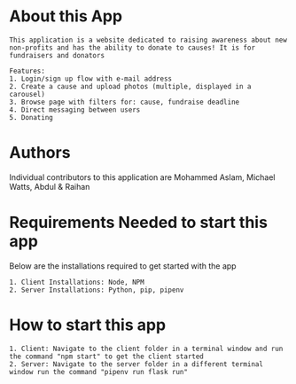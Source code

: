 # About this App
    This application is a website dedicated to raising awareness about new non-profits and has the ability to donate to causes! It is for fundraisers and donators

    Features:
    1. Login/sign up flow with e-mail address
    2. Create a cause and upload photos (multiple, displayed in a carousel)
    3. Browse page with filters for: cause, fundraise deadline 
    4. Direct messaging between users
    5. Donating

# Authors
Individual contributors to this application are Mohammed Aslam, Michael Watts, Abdul & Raihan

# Requirements Needed to start this app
Below are the installations required to get started with the app

    1. Client Installations: Node, NPM
    2. Server Installations: Python, pip, pipenv

# How to start this app
    1. Client: Navigate to the client folder in a terminal window and run the command "npm start" to get the client started
    2. Server: Navigate to the server folder in a different terminal window run the command "pipenv run flask run"